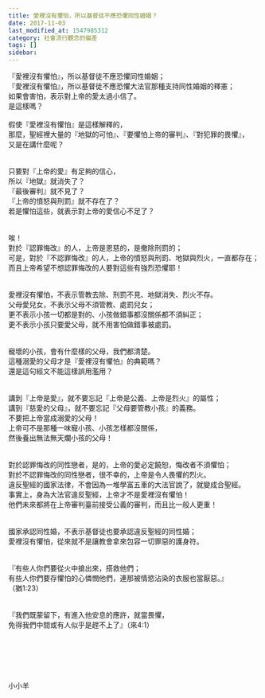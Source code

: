 ```yaml
---
title: 愛裡沒有懼怕，所以基督徒不應恐懼同性婚姻？
date: 2017-11-03
last_modified_at: 1547985312
category: 社會流行觀念的偏差
tags: []
sidebar: 
---
```


<p>『愛裡沒有懼怕』，所以基督徒不應恐懼同性婚姻；<br/>『愛裡沒有懼怕』，所以基督徒不應恐懼大法官那種支持同性婚姻的釋憲；<br/>如果會害怕，表示對上帝的愛太過小信了。<br/>是這樣嗎？<br/><!--more--><br/>假使『愛裡沒有懼怕』是這樣解釋的，<br/>那麼，聖經裡大量的『地獄的可怕』、『要懼怕上帝的審判』、『對犯罪的畏懼』，<br/>又是在講什麼呢？<br/><br/><br/>只要對『上帝的愛』有足夠的信心，<br/>所以『地獄』就消失了？<br/>『最後審判』就不見了？<br/>『上帝的憤怒與刑罰』就不存在了？<br/>若是懼怕這些，就表示對上帝的愛信心不足了？<br/><br/><br/>唉！<br/>對於『認罪悔改』的人，上帝是恩慈的，是撤除刑罰的；<br/>可是，對於『不認罪悔改』的人，上帝的憤怒與刑罰、地獄與烈火，一直都存在；<br/>而且上帝希望不想認罪悔改的人要對這些有強烈恐懼耶！<br/><br/><br/>愛裡沒有懼怕，不表示管教去除、刑罰不見、地獄消失、烈火不存。<br/>父母愛兒女，不表示父母不須管教、處罰兒女；<br/>更不表示小孩一切都是對的、小孩做錯事都沒關係都不須糾正；<br/>更不表示小孩只要愛父母，就不用害怕做錯事被處罰。<br/><br/><br/>寵壞的小孩，會有什麼樣的父母，我們都清楚。<br/>這種溺愛的父母才是『愛裡沒有懼怕』的典範嗎？<br/>還是這句經文不能這樣誤用濫用？<br/><br/><br/>講到『上帝是愛』，就不要忘記『上帝是公義、上帝是烈火』的屬性；<br/>講到『慈愛的父母』，就不要忘記『父母要管教小孩』的義務。<br/>不要把上帝當成溺愛的父母！<br/>上帝可不是那種一味寵小孩、小孩怎樣都沒關係，<br/>然後養出無法無天爛小孩的父母！<br/><br/><br/>對於認罪悔改的同性戀者，是的，上帝的愛必定饒恕，悔改者不須懼怕；<br/>對於不認罪悔改的同性戀者，很不幸的，上帝是令人畏懼的烈火。<br/>違反聖經的國家法律，不會因為一堆學富五車的大法官說了，就變成合聖經。<br/>事實上，身為大法官違反聖經，上帝才不是愛裡沒有懼怕！<br/>他們未來都將在上帝審判臺前接受公義的審判，而且比一般人更重！<br/><br/><br/>國家承認同性婚，不表示基督徒也要承認違反聖經的同性婚；<br/>愛裡沒有懼怕，從來就不是讓教會拿來包容一切罪惡的護身符。<br/><br/><br/>『有些人你們要從火中搶出來，搭救他們；<br/>有些人你們要存懼怕的心憐憫他們，連那被情慾沾染的衣服也當厭惡。』<br/>（猶1:23）<br/><br/><br/>『我們既蒙留下，有進入他安息的應許，就當畏懼，<br/>免得我們中間或有人似乎是趕不上了』（來4:1）<br/><br/><br/><br/><br/><br/><br/>小小羊<br/><br/><br/><br/><br/><br/></p>